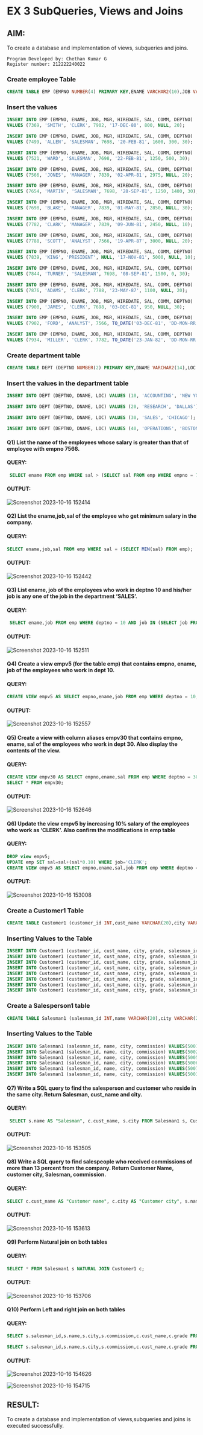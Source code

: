 # EX 3 SubQueries, Views and Joins 
## AIM:
To create a database and implementation of views, subqueries and joins.

```
Program Developed by: Chethan Kumar G
Register number: 212222240022
```
### Create employee Table
```sql
CREATE TABLE EMP (EMPNO NUMBER(4) PRIMARY KEY,ENAME VARCHAR2(10),JOB VARCHAR2(9),MGR NUMBER(4),HIREDATE DATE,SAL NUMBER(7,2),COMM NUMBER(7,2),DEPTNO NUMBER(2));
```
### Insert the values
```sql
INSERT INTO EMP (EMPNO, ENAME, JOB, MGR, HIREDATE, SAL, COMM, DEPTNO)
VALUES (7369, 'SMITH', 'CLERK', 7902, '17-DEC-80', 800, NULL, 20);

INSERT INTO EMP (EMPNO, ENAME, JOB, MGR, HIREDATE, SAL, COMM, DEPTNO)
VALUES (7499, 'ALLEN', 'SALESMAN', 7698, '20-FEB-81', 1600, 300, 30);

INSERT INTO EMP (EMPNO, ENAME, JOB, MGR, HIREDATE, SAL, COMM, DEPTNO)
VALUES (7521, 'WARD', 'SALESMAN', 7698, '22-FEB-81', 1250, 500, 30);

INSERT INTO EMP (EMPNO, ENAME, JOB, MGR, HIREDATE, SAL, COMM, DEPTNO)
VALUES (7566, 'JONES', 'MANAGER', 7839, '02-APR-81', 2975, NULL, 20);

INSERT INTO EMP (EMPNO, ENAME, JOB, MGR, HIREDATE, SAL, COMM, DEPTNO)
VALUES (7654, 'MARTIN', 'SALESMAN', 7698, '28-SEP-81', 1250, 1400, 30);

INSERT INTO EMP (EMPNO, ENAME, JOB, MGR, HIREDATE, SAL, COMM, DEPTNO)
VALUES (7698, 'BLAKE', 'MANAGER', 7839, '01-MAY-81', 2850, NULL, 30);

INSERT INTO EMP (EMPNO, ENAME, JOB, MGR, HIREDATE, SAL, COMM, DEPTNO)
VALUES (7782, 'CLARK', 'MANAGER', 7839, '09-JUN-81', 2450, NULL, 10);

INSERT INTO EMP (EMPNO, ENAME, JOB, MGR, HIREDATE, SAL, COMM, DEPTNO)
VALUES (7788, 'SCOTT', 'ANALYST', 7566, '19-APR-87', 3000, NULL, 20);

INSERT INTO EMP (EMPNO, ENAME, JOB, MGR, HIREDATE, SAL, COMM, DEPTNO)
VALUES (7839, 'KING', 'PRESIDENT', NULL, '17-NOV-81', 5000, NULL, 10);

INSERT INTO EMP (EMPNO, ENAME, JOB, MGR, HIREDATE, SAL, COMM, DEPTNO)
VALUES (7844, 'TURNER', 'SALESMAN', 7698, '08-SEP-81', 1500, 0, 30);

INSERT INTO EMP (EMPNO, ENAME, JOB, MGR, HIREDATE, SAL, COMM, DEPTNO)
VALUES (7876, 'ADAMS', 'CLERK', 7788, '23-MAY-87', 1100, NULL, 20);

INSERT INTO EMP (EMPNO, ENAME, JOB, MGR, HIREDATE, SAL, COMM, DEPTNO)
VALUES (7900, 'JAMES', 'CLERK', 7698, '03-DEC-81', 950, NULL, 30);

INSERT INTO EMP (EMPNO, ENAME, JOB, MGR, HIREDATE, SAL, COMM, DEPTNO)
VALUES (7902, 'FORD', 'ANALYST', 7566, TO_DATE('03-DEC-81', 'DD-MON-RR'), 3000, 20, 20);

INSERT INTO EMP (EMPNO, ENAME, JOB, MGR, HIREDATE, SAL, COMM, DEPTNO)
VALUES (7934, 'MILLER', 'CLERK', 7782, TO_DATE('23-JAN-82', 'DD-MON-RR'), 1300, 10, 10);
```

### Create department table
```sql
CREATE TABLE DEPT (DEPTNO NUMBER(2) PRIMARY KEY,DNAME VARCHAR2(14),LOC VARCHAR2(13));
```
### Insert the values in the department table
```sql
INSERT INTO DEPT (DEPTNO, DNAME, LOC) VALUES (10, 'ACCOUNTING', 'NEW YORK');

INSERT INTO DEPT (DEPTNO, DNAME, LOC) VALUES (20, 'RESEARCH', 'DALLAS');

INSERT INTO DEPT (DEPTNO, DNAME, LOC) VALUES (30, 'SALES', 'CHICAGO');

INSERT INTO DEPT (DEPTNO, DNAME, LOC) VALUES (40, 'OPERATIONS', 'BOSTON');
```

#### Q1) List the name of the employees whose salary is greater than that of employee with empno 7566.
#### QUERY:
```sql
 SELECT ename FROM emp WHERE sal > (SELECT sal FROM emp WHERE empno = 7566);
```
#### OUTPUT:
![Screenshot 2023-10-16 152414](https://github.com/Gchethankumar/EX-3-SubQueries-Views-and-Joins/assets/118348224/541333cf-6bd0-4791-aa5b-8061fc50e40a)


#### Q2) List the ename,job,sal of the employee who get minimum salary in the company.
#### QUERY:
```sql
SELECT ename,job,sal FROM emp WHERE sal = (SELECT MIN(sal) FROM emp);
```
#### OUTPUT:
![Screenshot 2023-10-16 152442](https://github.com/Gchethankumar/EX-3-SubQueries-Views-and-Joins/assets/118348224/ce2555af-1093-4583-baa9-94f04be38f73)


#### Q3) List ename, job of the employees who work in deptno 10 and his/her job is any one of the job in the department ‘SALES’.
#### QUERY:
```sql
 SELECT ename,job FROM emp WHERE deptno = 10 AND job IN (SELECT job FROM emp WHERE job = 'sales');
```
#### OUTPUT:
![Screenshot 2023-10-16 152511](https://github.com/Gchethankumar/EX-3-SubQueries-Views-and-Joins/assets/118348224/7fa0259a-1d52-4066-a593-513ff0082b28)



#### Q4) Create a view empv5 (for the table emp) that contains empno, ename, job of the employees who work in dept 10.
#### QUERY:
```sql
CREATE VIEW empv5 AS SELECT empno,ename,job FROM emp WHERE deptno = 10;
```
#### OUTPUT:
![Screenshot 2023-10-16 152557](https://github.com/Gchethankumar/EX-3-SubQueries-Views-and-Joins/assets/118348224/811d6fb3-3078-4702-a5e0-0bde4d1ac97f)


#### Q5) Create a view with column aliases empv30 that contains empno, ename, sal of the employees who work in dept 30. Also display the contents of the view.
#### QUERY:
```sql
CREATE VIEW empv30 AS SELECT empno,ename,sal FROM emp WHERE deptno = 30;
SELECT * FROM empv30;
```
#### OUTPUT:
![Screenshot 2023-10-16 152646](https://github.com/Gchethankumar/EX-3-SubQueries-Views-and-Joins/assets/118348224/06eb3d7a-f61f-4bdd-a22e-cdd3b81fc703)


#### Q6) Update the view empv5 by increasing 10% salary of the employees who work as ‘CLERK’. Also confirm the modifications in emp table
#### QUERY:
```sql
DROP view empv5;
UPDATE emp SET sal=sal+(sal*0.10) WHERE job='CLERK';
CREATE VIEW empv5 AS SELECT empno,ename,sal,job FROM emp WHERE deptno = 10;
```
#### OUTPUT:
![Screenshot 2023-10-16 153008](https://github.com/Gchethankumar/EX-3-SubQueries-Views-and-Joins/assets/118348224/abdc1ba6-1d2e-4711-ac65-23c47e85a610)


### Create a Customer1 Table
```sql
CREATE TABLE Customer1 (customer_id INT,cust_name VARCHAR(20),city VARCHAR(20),grade INT,salesman_id INT);
```
### Inserting Values to the Table
```sql
INSERT INTO Customer1 (customer_id, cust_name, city, grade, salesman_id) VALUES(3002, 'Nick Rimando', 'New York', 100, 5001);
INSERT INTO Customer1 (customer_id, cust_name, city, grade, salesman_id) VALUES(3007, 'Brad Davis', 'New York', 200, 5001);
INSERT INTO Customer1 (customer_id, cust_name, city, grade, salesman_id) VALUES(3005, 'Graham Zusi', 'California', 200, 5002);
INSERT INTO Customer1 (customer_id, cust_name, city, grade, salesman_id) VALUES(3008, 'Julian Green', 'London', 300, 5002);
INSERT INTO Customer1 (customer_id, cust_name, city, grade, salesman_id) VALUES(3004, 'Fabian Johnson', 'Paris', 300, 5006);
INSERT INTO Customer1 (customer_id, cust_name, city, grade, salesman_id) VALUES(3009, 'Geoff Cameron', 'Berlin', 100, 5003);
INSERT INTO Customer1 (customer_id, cust_name, city, grade, salesman_id) VALUES(3003, 'Jozy Altidor', 'Moscow', 200, 5007);
INSERT INTO Customer1 (customer_id, cust_name, city, grade, salesman_id) VALUES(3001, 'Brad Guzan', 'London', NULL, 5005);
```
### Create a Salesperson1 table
```sql
CREATE TABLE Salesman1 (salesman_id INT,name VARCHAR(20),city VARCHAR(20),commission DECIMAL(4,2));
```
### Inserting Values to the Table
```sql
INSERT INTO Salesman1 (salesman_id, name, city, commission) VALUES(5001, 'James Hoog', 'New York', 0.15);
INSERT INTO Salesman1 (salesman_id, name, city, commission) VALUES(5002, 'Nail Knite', 'Paris', 0.13);
INSERT INTO Salesman1 (salesman_id, name, city, commission) VALUES(5005, 'Pit Alex', 'London', 0.11);
INSERT INTO Salesman1 (salesman_id, name, city, commission) VALUES(5006, 'Mc Lyon', 'Paris', 0.14);
INSERT INTO Salesman1 (salesman_id, name, city, commission) VALUES(5007, 'Paul Adam', 'Rome', 0.13);
INSERT INTO Salesman1 (salesman_id, name, city, commission) VALUES(5003, 'Lauson Hen', 'San Jose', 0.12);
```
#### Q7) Write a SQL query to find the salesperson and customer who reside in the same city. Return Salesman, cust_name and city.
#### QUERY:
```sql
 SELECT s.name AS "Salesman", c.cust_name, s.city FROM Salesman1 s, Customer1 c WHERE s.city=c.city;
```
#### OUTPUT:
![Screenshot 2023-10-16 153505](https://github.com/Gchethankumar/EX-3-SubQueries-Views-and-Joins/assets/118348224/fe2a9737-3df5-49e8-a479-c37fb4f31764)


#### Q8) Write a SQL query to find salespeople who received commissions of more than 13 percent from the company. Return Customer Name, customer city, Salesman, commission.
#### QUERY:
```sql
SELECT c.cust_name AS "Customer name", c.city AS "Customer city", s.name AS "Salesman", s.commission FROM Salesman1 s INNER JOIN Customer1 c ON s.city=c.city WHERE s.commission > 0.13;
```
#### OUTPUT:
![Screenshot 2023-10-16 153613](https://github.com/Gchethankumar/EX-3-SubQueries-Views-and-Joins/assets/118348224/33a81c1b-8d45-4b9b-8889-125076fe0c21)


#### Q9) Perform Natural join on both tables
#### QUERY:
```sql
SELECT * FROM Salesman1 s NATURAL JOIN Customer1 c;
```
#### OUTPUT:
![Screenshot 2023-10-16 153706](https://github.com/Gchethankumar/EX-3-SubQueries-Views-and-Joins/assets/118348224/44ce408d-e9fd-49b7-9d3a-5d31aa06b3d1)


#### Q10) Perform Left and right join on both tables
#### QUERY:
```sql
SELECT s.salesman_id,s.name,s.city,s.commission,c.cust_name,c.grade FROM Salesman1 s LEFT JOIN Customer1 c ON s.salesman_id=c.salesman_id;

SELECT s.salesman_id,s.name,s.city,s.commission,c.cust_name,c.grade FROM Salesman1 s RIGHT JOIN Customer1 c ON s.salesman_id=c.salesman_id;
```
#### OUTPUT:
![Screenshot 2023-10-16 154626](https://github.com/Gchethankumar/EX-3-SubQueries-Views-and-Joins/assets/118348224/864c925f-90c7-4712-b597-de2bbec5c1e1)

![Screenshot 2023-10-16 154715](https://github.com/Gchethankumar/EX-3-SubQueries-Views-and-Joins/assets/118348224/5f1b541e-56c1-492a-905a-a0d1ef143676)

## RESULT:
To create a database and implementation of views,subqueries and joins is executed successfully.
